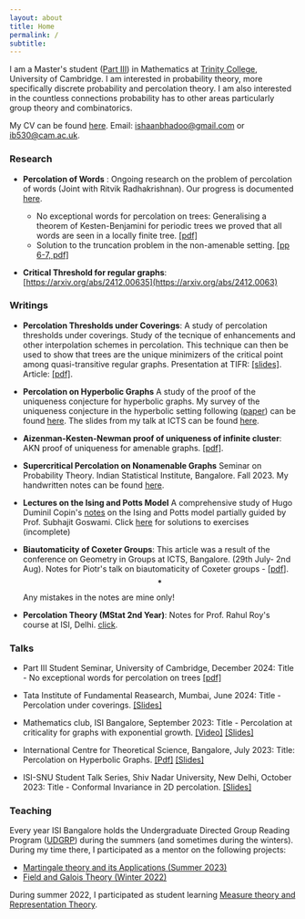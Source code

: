 ```yaml
---
layout: about
title: Home
permalink: /
subtitle: 
---
```


 I am  a  Master's student ([Part III](https://www.maths.cam.ac.uk/postgrad/part-iii/prospective.html)) in Mathematics at [Trinity College](https://www.trin.cam.ac.uk/), University of Cambridge. I am interested in probability theory, more specifically discrete probability and percolation theory. I am also interested in the countless connections probability has to other areas particularly group theory and combinatorics. 


My CV can be found [here](https://ishaan44.github.io/assets/pdf/CV.pdf). Email: [ishaanbhadoo@gmail.com](ishaanbhadoo8@gmail.com) or [ib530@cam.ac.uk](ib530@cam.ac.uk). 


### Research

- **Percolation of Words** : Ongoing research on the problem of percolation of words (Joint with Ritvik Radhakrishnan). Our progress is documented [here](https://ishaan44.github.io/assets/pdf/Percolation_of_Words.pdf).
   - No exceptional words for percolation on trees: Generalising a theorem of Kesten-Benjamini for periodic trees we proved that all words are seen in a locally finite tree. [[pdf]](https://ishaan44.github.io/assets/pdf/Tree_Proof.pdf)
   - Solution to the truncation problem in the non-amenable setting. [[pp 6-7, pdf]](https://ishaan44.github.io/assets/pdf/Percolation_of_Words.pdf)
        
-  **Critical Threshold for regular graphs**: [https://arxiv.org/abs/2412.00635](https://arxiv.org/abs/2412.0063)
  
### Writings
- **Percolation Thresholds under Coverings**: A study of percolation thresholds under coverings. Study of the tecnique of enhancements and other interpolation schemes in percolation. This technique can then be used to show that trees are the unique minimizers of the critical point among quasi-transitive regular graphs. Presentation at TIFR: [[slides]](https://ishaan44.github.io/assets/pdf/VSRP_Presentation.pdf). Article: [[pdf]](https://arxiv.org/abs/2412.00635).
 
- **Percolation on Hyperbolic Graphs** A study of the proof of the uniqueness conjecture for hyperbolic graphs. My survey of the uniqueness conjecture in the hyperbolic setting following ([paper](https://arxiv.org/abs/1804.10191)) can be found [here](https://ishaan44.github.io/assets/pdf/ICTS_report.pdf). The slides from my talk at ICTS can be found [here](https://ishaan44.github.io/assets/pdf/SN_Bhatt_Presentation.pdf).

- **Aizenman-Kesten-Newman proof of uniqueness of infinite cluster**: AKN proof of uniqueness for amenable graphs. [[pdf]](https://ishaan44.github.io/assets/pdf/AKN_Uniqueness.pdf).

- **Supercritical Percolation on Nonamenable Graphs** Seminar on Probability Theory. Indian Statistical Institute, Bangalore. Fall 2023. My handwritten notes can be found [here](https://ishaan44.github.io/assets/pdf/SupercriticalNA.pdf).

- **Lectures on the Ising and Potts Model**  A comprehensive study of Hugo Duminil Copin's [notes](https://arxiv.org/pdf/1707.00520) on the Ising and Potts model partially guided by Prof. Subhajit Goswami. Click [here](https://ishaan44.github.io/projects/3_project/) for solutions to exercises (incomplete)

- **Biautomaticity of Coxeter Groups**: 
  This article was a result of the conference on Geometry in Groups at ICTS, Bangalore. (29th July- 2nd Aug). Notes for Piotr's talk on biautomaticity of Coxeter groups - [[pdf](https://ishaan44.github.io/assets/pdf/Biautomaticity.pdf)]. $$\textbf{*}$$Any mistakes in the notes are mine only!

- **Percolation Theory (MStat 2nd Year)**: Notes for Prof. Rahul Roy's course at ISI, Delhi. [click](https://ishaan44.github.io/projects/10_project/).




### Talks

- Part III Student Seminar, University of Cambridge, December 2024: Title - No exceptional words for percolation on trees [[pdf]](https://ishaan44.github.io/assets/pdf/Tree_Proof.pdf)
 
- Tata Institute of Fundamental Reasearch, Mumbai, June 2024: Title - Percolation under coverings. [[Slides]](https://ishaan44.github.io/assets/pdf/VSRP_Presentation.pdf) 

- Mathematics club, ISI Bangalore, September 2023:  Title - Percolation at criticality for graphs with exponential growth. [[Video]](https://www.youtube.com/watch?v=ooXLCTn-qss) [[Slides]](https://drive.google.com/file/d/1pldgkxBYNkibH5QOASASvixz1ciyYAKk/view)

- International Centre for Theoretical Science, Bangalore, July 2023: Title:  Percolation on Hyperbolic Graphs. [[Pdf]](https://ishaan44.github.io/assets/pdf/ICTS_report.pdf) [[Slides]](https://ishaan44.github.io/assets/pdf/SN_Bhatt_Presentation.pdf) 

- ISI-SNU Student Talk Series, Shiv Nadar University, New Delhi, October 2023: Title - Conformal Invariance in 2D percolation. [[Slides]](https://ishaan44.github.io/assets/pdf/SNU_Talk.pdf)




### Teaching
Every year ISI Bangalore holds the Undergraduate Directed Group Reading Program ([UDGRP](https://mathclubisib.github.io/activities/udgrp/)) during the summers (and sometimes during the winters). During my time there, I participated as a mentor on the following projects:

 -  [Martingale theory and its Applications (Summer 2023)](https://ishaan44.github.io/projects/15_project/) 
-   [Field and Galois Theory (Winter 2022)](https://ishaan44.github.io/projects/15_project/)


During summer 2022, I participated as student learning [Measure theory and Representation Theory](https://mathclubisib.github.io/activities/udgrp/summer_2022/).